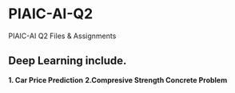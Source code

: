# PIAIC-AI-Q2
PIAIC-AI Q2 Files  &amp; Assignments

## Deep Learning include.

**1. Car Price Prediction**
**2.Compresive Strength Concrete Problem**
